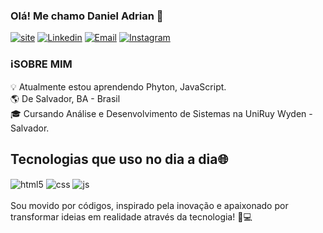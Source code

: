### Olá! Me chamo Daniel Adrian 👋

[![site](https://img.shields.io/badge/website-000000?style=for-the-badge&logo=About.me&logoColor=white)](https://danieladrian.netlify.app/)
[![Linkedin](https://img.shields.io/badge/LinkedIn-0077B5?style=for-the-badge&logo=linkedin&logoColor=white)](https://www.linkedin.com/in/danieladriian/)
[![Email](https://img.shields.io/badge/Gmail-D14836?style=for-the-badge&logo=gmail&logoColor=white)](mailto:danieladrian661@gmail.com)
[![Instagram](https://img.shields.io/badge/Instagram-E4405F?style=for-the-badge&logo=instagram&logoColor=white)](https://www.instagram.com/daniel_adriian?igsh=MTkwaWdnZHp2YnFzYg==)<br/>
### ℹ️SOBRE MIM

💡 Atualmente estou aprendendo Phyton, JavaScript.<br/>
🌎 De Salvador, BA - Brasil<br/>
🎓 Cursando Análise e Desenvolvimento de Sistemas na UniRuy Wyden - Salvador.<br/>


## Tecnologias que uso no dia a dia🌐
<div style="display: inline_block">
    <img align="center" alt="html5" src="https://img.shields.io/badge/HTML5-E34F26?style=for-the-badge&logo=html5&logoColor=white" />
    <img align="center" alt="css" src="https://img.shields.io/badge/CSS3-1572B6?style=for-the-badge&logo=css3&logoColor=white" />
    <img align="center" alt="js" src="https://img.shields.io/badge/JavaScript-F7DF1E?style=for-the-badge&logo=javascript&logoColor=black" />
</div><br/>
Sou movido por códigos, inspirado pela inovação e apaixonado por transformar ideias em realidade através da tecnologia! 🚀💻


